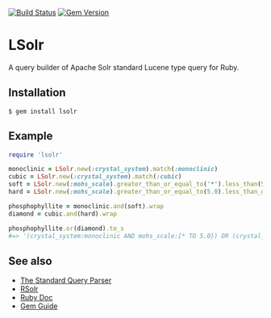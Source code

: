 [![Build Status](https://travis-ci.org/supercaracal/lsolr.svg?branch=master)](https://travis-ci.org/supercaracal/lsolr)
[![Gem Version](https://badge.fury.io/rb/lsolr.svg)](https://badge.fury.io/rb/lsolr)

# LSolr
A query builder of Apache Solr standard Lucene type query for Ruby.

## Installation

```
$ gem install lsolr
```

## Example

```ruby
require 'lsolr'

monoclinic = LSolr.new(:crystal_system).match(:monoclinic)
cubic = LSolr.new(:crystal_system).match(:cubic)
soft = LSolr.new(:mohs_scale).greater_than_or_equal_to('*').less_than(5.0)
hard = LSolr.new(:mohs_scale).greater_than_or_equal_to(5.0).less_than_or_equal_to(10.0)

phosphophyllite = monoclinic.and(soft).wrap
diamond = cubic.and(hard).wrap

phosphophyllite.or(diamond).to_s
#=> '(crystal_system:monoclinic AND mohs_scale:[* TO 5.0}) OR (crystal_system:cubic AND mohs_scale:[5.0 TO 10.0])'
```

## See also
* [The Standard Query Parser](https://lucene.apache.org/solr/guide/7_1/the-standard-query-parser.html)
* [RSolr](https://github.com/rsolr/rsolr)
* [Ruby Doc](http://www.rubydoc.info/github/supercaracal/lsolr/master)
* [Gem Guide](http://guides.rubygems.org/make-your-own-gem/)
